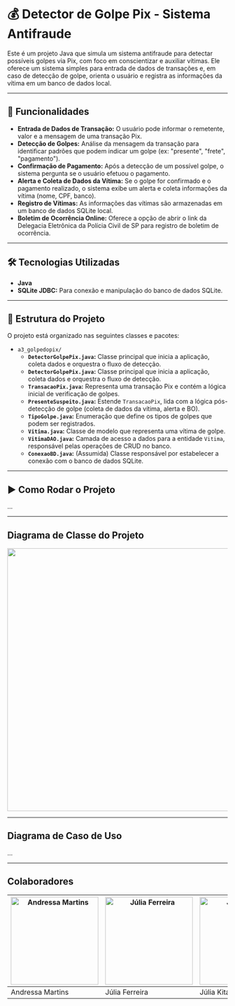 # 💰 Detector de Golpe Pix - Sistema Antifraude

Este é um projeto Java que simula um sistema antifraude para detectar possíveis golpes via Pix, com foco em conscientizar e auxiliar vítimas. Ele oferece um sistema simples para entrada de dados de transações e, em caso de detecção de golpe, orienta o usuário e registra as informações da vítima em um banco de dados local.

---

## 🚀 Funcionalidades

* **Entrada de Dados de Transação:** O usuário pode informar o remetente, valor e a mensagem de uma transação Pix.
* **Detecção de Golpes:** Análise da mensagem da transação para identificar padrões que podem indicar um golpe (ex: "presente", "frete", "pagamento").
* **Confirmação de Pagamento:** Após a detecção de um possível golpe, o sistema pergunta se o usuário efetuou o pagamento.
* **Alerta e Coleta de Dados da Vítima:** Se o golpe for confirmado e o pagamento realizado, o sistema exibe um alerta e coleta informações da vítima (nome, CPF, banco).
* **Registro de Vítimas:** As informações das vítimas são armazenadas em um banco de dados SQLite local.
* **Boletim de Ocorrência Online:** Oferece a opção de abrir o link da Delegacia Eletrônica da Polícia Civil de SP para registro de boletim de ocorrência.

---

## 🛠️ Tecnologias Utilizadas

* **Java**
* **SQLite JDBC:** Para conexão e manipulação do banco de dados SQLite.

---

## 📁 Estrutura do Projeto

O projeto está organizado nas seguintes classes e pacotes:

* `a3_golpedopix/`
    * **`DetectorGolpePix.java`:** Classe principal que inicia a aplicação, coleta dados e orquestra o fluxo de detecção.
    * **`DetectorGolpePix.java`:** Classe principal que inicia a aplicação, coleta dados e orquestra o fluxo de detecção.
    * **`TransacaoPix.java`:** Representa uma transação Pix e contém a lógica inicial de verificação de golpes.
    * **`PresenteSuspeito.java`:** Estende `TransacaoPix`, lida com a lógica pós-detecção de golpe (coleta de dados da vítima, alerta e BO).
    * **`TipoGolpe.java`:** Enumeração que define os tipos de golpes que podem ser registrados.
    * **`Vitima.java`:** Classe de modelo que representa uma vítima de golpe.
    * **`VitimaDAO.java`:** Camada de acesso a dados para a entidade `Vitima`, responsável pelas operações de CRUD no banco.
    * **`ConexaoBD.java`:** (Assumida) Classe responsável por estabelecer a conexão com o banco de dados SQLite.
---

## ▶️ Como Rodar o Projeto

...

---

## Diagrama de Classe do Projeto

<div align="center">
<img src="https://i.ibb.co/WNsNYWwx/Captura-de-tela-2025-06-10-192908.png" width="600">
</div>

---

## Diagrama de Caso de Uso

...

---

## Colaboradores

| <a href="https://github.com/andressamartinss"><img src="https://avatars.githubusercontent.com/u/124886469?v=4" width="200px" alt="Andressa Martins"></a> | <a href="https://github.com/JFF27"><img src="https://avatars.githubusercontent.com/u/186189173?v=4" width="200px" alt="Júlia Ferreira"></a> | <a href="https://github.com/Akemyk"><img src="https://avatars.githubusercontent.com/u/144185022?v=4" width="200px" alt="Júlia Kitano"></a> | <a href="https://github.com/silva2ma"><img src="https://avatars.githubusercontent.com/u/162327871?v=4" width="200px" alt="Marcela Rodrigues"></a> | <a href="https://github.com/MatheusGoncalvx"><img src="https://avatars.githubusercontent.com/u/126586389?v=4" width="200px" alt="Matheus Gonçalves"></a> | <a href="https://github.com/Nick-O-Hara"><img src="https://avatars.githubusercontent.com/u/204797509?v=4" width="200px" alt="Nicolas"></a> | <a href="#"><img src="#" width="200px" alt="Sandro Campos"></a> |
| --- | --- | --- | --- | --- | --- | --- |
| Andressa Martins | Júlia Ferreira | Júlia Kitano | Marcela Rodrigues | Matheus Gonçalves | Nicolas Conceição | Sandro Campos |
